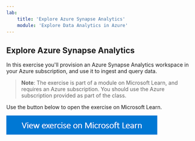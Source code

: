 ```yaml
---
lab:
    title: 'Explore Azure Synapse Analytics'
    module: 'Explore Data Analytics in Azure'
---
```


## Explore Azure Synapse Analytics

In this exercise you'll provision an Azure Synapse Analytics workspace in your Azure subscription, and use it to ingest and query data.

> **Note**: The exercise is part of a module on Microsoft Learn, and requires an Azure subscription. You should use the Azure subscription provided as part of the class.

Use the button below to open the exercise on Microsoft Learn.

[![View exercise on Microsoft Learn](./images/learn-button.png)](https://docs.microsoft.com/learn/modules/examine-components-of-modern-data-warehouse/5-exercise-azure-synapse#provision-an-azure-synapse-analytics-workspace)
